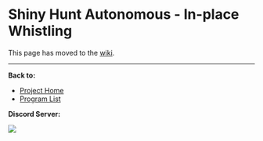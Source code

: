 # Shiny Hunt Autonomous - In-place Whistling

This page has moved to the [wiki](https://github.com/PokemonAutomation/SwSh-Arduino/wiki/Advanced:-ShinyHuntAutonomous-Whistling).

<hr>

**Back to:**
- [Project Home](/README.md)
- [Program List](/Documentation/ProgramList.md)

**Discord Server:** 

[<img src="https://canary.discordapp.com/api/guilds/695809740428673034/widget.png?style=banner2">](https://discord.gg/cQ4gWxN)




